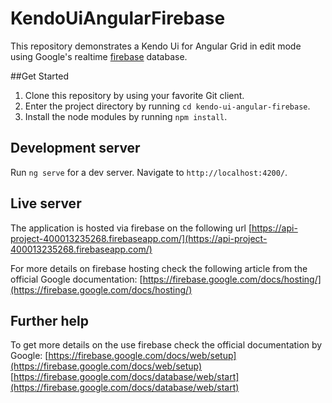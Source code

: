 # KendoUiAngularFirebase

This repository demonstrates a Kendo Ui for Angular Grid in edit mode using Google's realtime [firebase](https://firebase.google.com/) database. 

##Get Started

1. Clone this repository by using your favorite Git client.
2. Enter the project directory by running ```cd kendo-ui-angular-firebase```.
3. Install the node modules by running ```npm install```.

## Development server

Run `ng serve` for a dev server. Navigate to `http://localhost:4200/`.

## Live server
The application is hosted via firebase on the following url [https://api-project-400013235268.firebaseapp.com/](https://api-project-400013235268.firebaseapp.com/)

For more details on firebase hosting check the following article from the official Google documentation:
[https://firebase.google.com/docs/hosting/](https://firebase.google.com/docs/hosting/)

## Further help

To get more details on the use firebase check the official documentation by Google:
[https://firebase.google.com/docs/web/setup](https://firebase.google.com/docs/web/setup)
[https://firebase.google.com/docs/database/web/start](https://firebase.google.com/docs/database/web/start)
